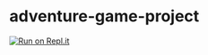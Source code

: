 # adventure-game-project
[![Run on Repl.it](https://repl.it/badge/github/reyeskevin9767/adventure-game-project)](https://repl.it/github/reyeskevin9767/adventure-game-project)